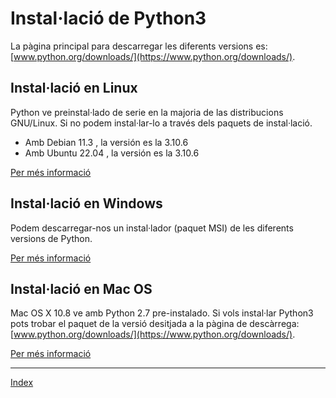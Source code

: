 # Instal·lació de Python3 

La pàgina principal para descarregar les diferents versions es:[www.python.org/downloads/](https://www.python.org/downloads/).

## Instal·lació en Linux

Python ve preinstal·lado de serie en la majoria de las distribucions GNU/Linux. Si no podem instal·lar-lo a través dels paquets de instal·lació.

* Amb Debian 11.3 , la versión es la 3.10.6
* Amb Ubuntu 22.04 , la versión es la 3.10.6

[Per més informació](https://docs.python.org/3/using/unix.html)

## Instal·lació en Windows

Podem descarregar-nos un instal·lador (paquet MSI) de les diferents versions de Python. 

[Per més informació](https://docs.python.org/3/using/windows.html)

## Instal·lació en Mac OS

Mac OS X 10.8 ve amb Python 2.7 pre-instalado. Si vols instal·lar Python3 pots trobar el paquet de la versió desitjada a la pàgina de descàrrega: [www.python.org/downloads/](https://www.python.org/downloads/).

[Per més informació](https://docs.python.org/3/using/mac.html)

***
[Index](../../../README.md)